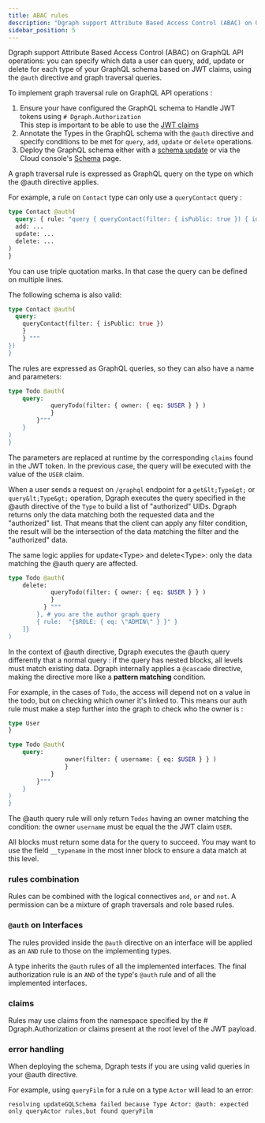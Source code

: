 ```yaml
---
title: ABAC rules
description: "Dgraph support Attribute Based Access Control (ABAC) on GraphQL API operations: you can specify which data a user can query, add, update or delete for each type of your GraphQL schema based on JWT claims, using the ``@auth`` directive and graph traversal queries."
sidebar_position: 5
---
```


Dgraph support Attribute Based Access Control (ABAC) on GraphQL API operations: you can specify which data a user can query, add, update or delete for each type of your GraphQL schema based on JWT claims, using the ``@auth`` directive and graph traversal queries.


To implement graph traversal rule on GraphQL API operations  :
1. Ensure your have configured the GraphQL schema to Handle JWT tokens using ``# Dgraph.Authorization``   
  This step is important to be able to use the [JWT claims](/docs/graphql/security/_index#jwt-claims)
2. Annotate the Types in the GraphQL schema with the `@auth` directive and specify conditions to be met for `query`, `add`, `update` or `delete` operations.
3. Deploy the GraphQL schema either with a [schema update](/docs/graphql/admin/index#using-updategqlschema-to-add-or-modify-a-schema) or via the Cloud console's [Schema](https://cloud.dgraph.io/_/schema) page.


A graph traversal rule is expressed as GraphQL query on the type on which the @auth directive applies.

For example, a rule on ``Contact`` type can only use a ``queryContact`` query :

```graphql
type Contact @auth(
  query: { rule: "query { queryContact(filter: { isPublic: true }) { id } }" },
  add: ...
  update: ...
  delete: ...
) 
}
```

You can use triple quotation marks. In that case the query can be defined on multiple lines.

The following schema is also valid:
```graphql
type Contact @auth(
  query: 
    queryContact(filter: { isPublic: true }) 
    } 
    } """ 
}) 
}
```

The rules are expressed as GraphQL queries, so they can also have a name and parameters:
```graphql
type Todo @auth(
    query: 
            queryTodo(filter: { owner: { eq: $USER } } ) 
            } 
        }"""
    }
)
}
```

The parameters are replaced at runtime by the corresponding ``claims`` found in the JWT token. In the previous case, the query will be executed with the value of the `USER` claim.

When a user sends a request on `/graphql` endpoint for a `get&lt;Type&gt;` or `query&lt;Type&gt;` operation, Dgraph executes the query specified in the @auth directive of the `Type` to build a list of "authorized" UIDs. Dgraph returns only the data matching both the requested data and the "authorized" list. That means that the client can apply any filter condition, the result will be the intersection of the data matching the filter and the "authorized" data.  

The same logic applies for update&lt;Type&gt; and delete&lt;Type&gt;: only the data matching the @auth query are affected.
```graphql
type Todo @auth(
    delete: 
            queryTodo(filter: { owner: { eq: $USER } } ) 
            } 
          } """ 
        }, # you are the author graph query
        { rule:  "{$ROLE: { eq: \"ADMIN\" } }" }
    ]}
)
```

In the context of @auth directive, Dgraph executes the @auth query differently that a normal query : if the query has nested blocks, all levels must match existing data. Dgraph internally applies a `@cascade` directive, making the directive more like a **pattern matching** condition. 

For example, in the cases of `Todo`, the access will depend not on a value in the todo, but on checking which owner it's linked to.
This means our auth rule must make a step further into the graph to check who the owner is :

```graphql
type User 
}

type Todo @auth(
    query: 
                owner(filter: { username: { eq: $USER } } ) 
                }
            }
        }"""
    }
)
}
```

The @auth query rule will only return ``Todos`` having an owner matching the condition: the owner ``username`` must be equal the the JWT claim ``USER``.

All blocks must return some data for the query to succeed. You may want to use the field `__typename` in the most inner block to ensure a data match at this level.


### rules combination

Rules can be combined with the logical connectives ``and``, ``or`` and ``not``.
A permission can be a mixture of graph traversals and role based rules.

### `@auth` on Interfaces

The rules provided inside the `@auth` directive on an interface will be applied as an `AND` rule to those on the implementing types.

A type inherits the `@auth` rules of all the implemented interfaces. The final authorization rule is an `AND` of the type's `@auth` rule and of all the implemented interfaces.

### claims

Rules may use claims from the namespace specified by the # Dgraph.Authorization or claims present at the root level of the JWT payload.

### error handling

When deploying the schema, Dgraph tests if you are using valid queries in your @auth directive.

For example, using ``queryFilm`` for a rule on a type ``Actor`` will lead to an error:
```
resolving updateGQLSchema failed because Type Actor: @auth: expected only queryActor rules,but found queryFilm
```
